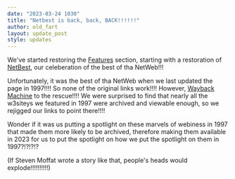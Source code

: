```yaml
---
date: "2023-03-24 1030"
title: "Netbest is back, back, BACK!!!!!!"
author: old_fart
layout: update_post
style: updates
---
```

We've started restoring the [Features](../features/) section, starting with a restoration of [NetBest](../features/netbest/), our celeberation of the best of tha NetWeb!!! 

Unfortunately, it was the best of tha NetWeb when we last updated the page in 1997!!!! So none of the original links work!!!! However, [Wayback Machine](https://web.archive.org) to the rescue!!!! We were surprised to find that nearly all the w3siteys we featured in 1997 were archived and viewable enough, so we rejigged our links to point there!!!!

Wonder if it was us putting a spotlight on these marvels of webiness in 1997 that made them more likely to be archived, therefore making them available in 2023 for us to put the spotlight on how we put the spotlight on them in 1997?!?!?!?

(If Steven Moffat wrote a story like that, people's heads would explode!!!!!!!!!!)
